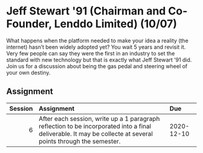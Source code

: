 Jeff Stewart '91 (Chairman and Co-Founder, Lenddo Limited) (10/07)
============================

What happens when the platform needed to make your idea a reality (the internet) hasn’t been widely adopted yet? You wait 5 years and revisit it. Very few people can say they were the first in an industry to set the standard with new technology but that is exactly what Jeff Stewart ’91 did. Join us for a discussion about being the gas pedal and steering wheel of your own destiny. 

## Assignment

|   Session | Assignment                                                                                                                                                    | Due        |
|----------:|:--------------------------------------------------------------------------------------------------------------------------------------------------------------|:-----------|
|         6 | After each session, write up a 1 paragraph reflection to be incorporated into a final deliverable. It may be collecte at several points through the semester. | 2020-12-10 |

